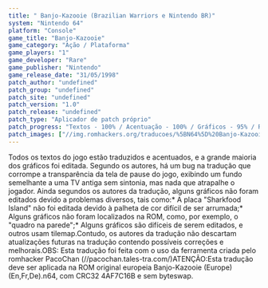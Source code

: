 ```yaml
---
title: " Banjo-Kazooie (Brazilian Warriors e Nintendo BR)"
system: "Nintendo 64"
platform: "Console"
game_title: "Banjo-Kazooie"
game_category: "Ação / Plataforma"
game_players: "1"
game_developer: "Rare"
game_publisher: "Nintendo"
game_release_date: "31/05/1998"
patch_author: "undefined"
patch_group: "undefined"
patch_site: "undefined"
patch_version: "1.0"
patch_release: "undefined"
patch_type: "Aplicador de patch próprio"
patch_progress: "Textos - 100% / Acentuação - 100% / Gráficos - 95% / Revisão - 100%"
patch_images: ["//img.romhackers.org/traducoes/%5BN64%5D%20Banjo-Kazooie%20-%20Brazilian%20Warriors%20e%20Nintendo%20BR%20-%201.jpg","//img.romhackers.org/traducoes/%5BN64%5D%20Banjo-Kazooie%20-%20Brazilian%20Warriors%20e%20Nintendo%20BR%20-%202.jpg","//img.romhackers.org/traducoes/%5BN64%5D%20Banjo-Kazooie%20-%20Brazilian%20Warriors%20e%20Nintendo%20BR%20-%203.jpg"]
---
```

Todos os textos do jogo estão traduzidos e acentuados, e a grande maioria dos gráficos foi editada. Segundo os autores, há um bug na tradução que corrompe a transparência da tela de pause do jogo, exibindo um fundo semelhante a uma TV antiga sem sintonia, mas nada que atrapalhe o jogador. Ainda segundos os autores da tradução, alguns gráficos não foram editados devido a problemas diversos, tais como:* A placa "Sharkfood Island" não foi editada devido à palheta de cor difícil de ser arrumada;* Alguns gráficos não foram localizados na ROM, como, por exemplo, o "quadro na parede";* Alguns gráficos são difíceis de serem editados, e outros usam tilemap.Contudo, os autores da tradução não descartam atualizações futuras na tradução contendo possíveis correções e melhorais.OBS: Esta tradução foi feita com o uso da ferramenta criada pelo romhacker PacoChan (//pacochan.tales-tra.com/)ATENÇÃO:Esta tradução deve ser aplicada na ROM original europeia Banjo-Kazooie (Europe) (En,Fr,De).n64, com CRC32 4AF7C16B e sem byteswap.